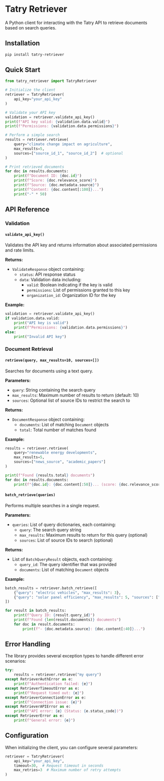 # Tatry Retriever

A Python client for interacting with the Tatry API to retrieve documents based on search queries.

## Installation

```bash
pip install tatry-retriever
```

## Quick Start

```python
from tatry_retriever import TatryRetriever

# Initialize the client
retriever = TatryRetriever(
    api_key="your_api_key"
)

# Validate your API key
validation = retriever.validate_api_key()
print(f"API key valid: {validation.data.valid}")
print(f"Permissions: {validation.data.permissions}")

# Perform a simple search
results = retriever.retrieve(
    query="climate change impact on agriculture",
    max_results=5,
    sources=["source_id_1", "source_id_2"]  # optional
)

# Print retrieved documents
for doc in results.documents:
    print(f"Document ID: {doc.id}")
    print(f"Score: {doc.relevance_score}")
    print(f"Source: {doc.metadata.source}")
    print(f"Content: {doc.content[:100]}...")
    print("-" * 50)
```

## API Reference

### Validation

#### `validate_api_key()`

Validates the API key and returns information about associated permissions and rate limits.

**Returns:**
- `ValidateResponse` object containing:
  - `status`: API response status
  - `data`: Validation data including:
    - `valid`: Boolean indicating if the key is valid
    - `permissions`: List of permissions granted to this key
    - `organization_id`: Organization ID for the key

**Example:**
```python
validation = retriever.validate_api_key()
if validation.data.valid:
    print("API key is valid")
    print(f"Permissions: {validation.data.permissions}")
else:
    print("Invalid API key")
```

### Document Retrieval

#### `retrieve(query, max_results=10, sources=[])`

Searches for documents using a text query.

**Parameters:**
- `query`: String containing the search query
- `max_results`: Maximum number of results to return (default: 10)
- `sources`: Optional list of source IDs to restrict the search to

**Returns:**
- `DocumentResponse` object containing:
  - `documents`: List of matching `Document` objects
  - `total`: Total number of matches found

**Example:**
```python
results = retriever.retrieve(
    query="renewable energy developments",
    max_results=5,
    sources=["news_source", "academic_papers"]
)

print(f"Found {results.total} documents")
for doc in results.documents:
    print(f"{doc.id}: {doc.content[:50]}... (score: {doc.relevance_score})")
```

#### `batch_retrieve(queries)`

Performs multiple searches in a single request.

**Parameters:**
- `queries`: List of query dictionaries, each containing:
  - `query`: The search query string
  - `max_results`: Maximum results to return for this query (optional)
  - `sources`: List of source IDs to search (optional)

**Returns:**
- List of `BatchQueryResult` objects, each containing:
  - `query_id`: The query identifier that was provided
  - `documents`: List of matching `Document` objects

**Example:**
```python
batch_results = retriever.batch_retrieve([
    {"query": "electric vehicles", "max_results": 3},
    {"query": "solar panel efficiency", "max_results": 5, "sources": ["technical_reports"]},
])

for result in batch_results:
    print(f"Query ID: {result.query_id}")
    print(f"Found {len(result.documents)} documents")
    for doc in result.documents:
        print(f"- {doc.metadata.source}: {doc.content[:40]}...")
```

## Error Handling

The library provides several exception types to handle different error scenarios:

```python
try:
    results = retriever.retrieve("my query")
except RetrieverAuthError as e:
    print(f"Authentication failed: {e}")
except RetrieverTimeoutError as e:
    print(f"Request timed out: {e}")
except RetrieverConnectionError as e:
    print(f"Connection issue: {e}")
except RetrieverAPIError as e:
    print(f"API error: {e} (Status: {e.status_code})")
except RetrieverError as e:
    print(f"General error: {e}")
```

## Configuration

When initializing the client, you can configure several parameters:

```python
retriever = TatryRetriever(
    api_key="your_api_key",
    timeout=30,  # Request timeout in seconds
    max_retries=3  # Maximum number of retry attempts
)
```